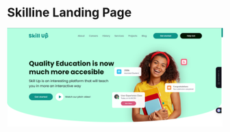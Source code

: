 # Skilline Landing Page

![dnd_tutorial_thumbnail](https://github.com/yoseflakew25/Skill-Up/blob/main/Screenshot%202023-10-22%20200823.png)
